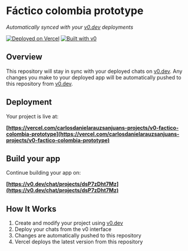 # Fáctico colombia prototype

*Automatically synced with your [v0.dev](https://v0.dev) deployments*

[![Deployed on Vercel](https://img.shields.io/badge/Deployed%20on-Vercel-black?style=for-the-badge&logo=vercel)](https://vercel.com/carlosdanielarauzsanjuans-projects/v0-factico-colombia-prototype)
[![Built with v0](https://img.shields.io/badge/Built%20with-v0.dev-black?style=for-the-badge)](https://v0.dev/chat/projects/dsP7zDht7Mz)

## Overview

This repository will stay in sync with your deployed chats on [v0.dev](https://v0.dev).
Any changes you make to your deployed app will be automatically pushed to this repository from [v0.dev](https://v0.dev).

## Deployment

Your project is live at:

**[https://vercel.com/carlosdanielarauzsanjuans-projects/v0-factico-colombia-prototype](https://vercel.com/carlosdanielarauzsanjuans-projects/v0-factico-colombia-prototype)**

## Build your app

Continue building your app on:

**[https://v0.dev/chat/projects/dsP7zDht7Mz](https://v0.dev/chat/projects/dsP7zDht7Mz)**

## How It Works

1. Create and modify your project using [v0.dev](https://v0.dev)
2. Deploy your chats from the v0 interface
3. Changes are automatically pushed to this repository
4. Vercel deploys the latest version from this repository
